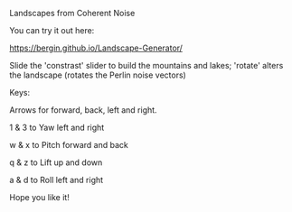 Landscapes from Coherent Noise

You can try it out here:

https://bergin.github.io/Landscape-Generator/


Slide the 'constrast' slider to build the mountains and lakes; 'rotate' alters the landscape (rotates the Perlin noise vectors)

Keys:

Arrows for forward, back, left and right.

1 & 3 to Yaw left and right

w & x to Pitch forward and back

q & z to Lift up and down

a & d to Roll left and right

Hope you like it!

